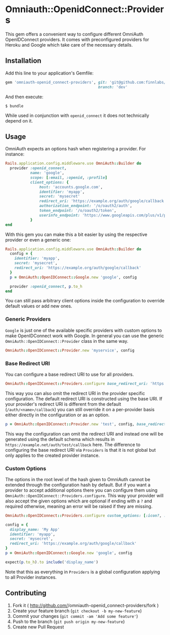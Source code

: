 # Omniauth::OpenidConnect::Providers

This gem offers a convenient way to configure different OmniAuth OpenIDConnect providers.
It comes with preconfigured providers for Heroku and Google which take care of the necessary details.

## Installation

Add this line to your application's Gemfile:

```ruby
gem 'omniauth-openid_connect-providers', git: 'git@github.com:finnlabs/omniauth-openid_connect-providers.git',
                                         branch: 'dev'
```

And then execute:

    $ bundle

While used in conjunction with `openid_connect` it does not technically depend on it.

## Usage

OmniAuth expects an options hash when registering a provider. For instance:

```ruby
Rails.application.config.middleware.use OmniAuth::Builder do
  provider :openid_connect,
           name: 'google',
           scope: [:email, :openid, :profile]
           client_options: {
               host: 'accounts.google.com',
               identifier: 'myapp',
               secret: 'mysecret'
               redirect_uri: 'https://example.org/auth/google/callback',
               authorization_endpoint: '/o/oauth2/auth',
               token_endpoint: '/o/oauth2/token',
               userinfo_endpoint: 'https://www.googleapis.com/plus/v1/people/me/openIdConnect'
           }
end
```

With this gem you can make this a bit easier by using the respective provider or even a generic one:

```ruby
Rails.application.config.middleware.use OmniAuth::Builder do
  config = {
    identifier: 'myapp',
    secret: 'mysecret',
    redirect_uri: 'https://example.org/auth/google/callback'
  }
  p = OmniAuth::OpenIDConnect::Google.new 'google', config

  provider :openid_connect, p.to_h
end
```

You can still pass arbitrary client options inside the configuration to override default values or add new ones.

### Generic Providers

`Google` is just one of the available specific providers with custom options to make OpenIDConnect work with Google.
In general you can use the generic `OmniAuth::OpenIDConnect::Provider` class in the same way.

```ruby
OmniAuth::OpenIDConnect::Provider.new 'myservice', config
```

### Base Redirect URI

You can configure a base redirect URI to use for all providers.

```ruby
OmniAuth::OpenIDConnect::Providers.configure base_redirect_uri: 'https://example.org/'
```

This way you can also omit the redirect URI in the provider specific configuration.
The default redirect URI is constructed using the base URI. If your provider's redirect URI
is different from the default (`/auth/<name>/callback`) you can still override it on a per-provider basis
either directly in the configuration or as an option.

```ruby
p = OmniAuth::OpenIDConnect::Provider.new 'test', config, base_redirect_uri: 'https://example.net'
```

This way the configuration can omit the redirect URI and instead one will be generated using the default schema
which results in `https://example.net/auth/test/callback` here.
The difference to configuring the base redirect URI via `Providers` is that it is not global but only applies
to the created provider instance.

### Custom Options

The options in the root level of the hash given to OmniAuth cannot be extended through the configuration hash by default.
But if you want a provider to accept additional options there you can configure them using `OmniAuth::OpenIDConnect::Providers.configure`.
This way your provider will also accept the given options which are optional if ending with a `?` and required otherwise,
meaning an error will be raised if they are missing.

```ruby
OmniAuth::OpenIDConnect::Providers.configure custom_options: [:icon?, :display_name]

config = {
  display_name: 'My App'
  identifier: 'myapp',
  secret: 'mysecret',
  redirect_uri: 'https://example.org/auth/google/callback'
}
p = OmniAuth::OpenIDConnect::Google.new 'google', config

expect(p.to_h).to include('display_name')
```

Note that this as everything in `Providers` is a global configuration applying to all Provider instances.

## Contributing

1. Fork it ( http://github.com/<my-github-username>/omniauth-openid_connect-providers/fork )
2. Create your feature branch (`git checkout -b my-new-feature`)
3. Commit your changes (`git commit -am 'Add some feature'`)
4. Push to the branch (`git push origin my-new-feature`)
5. Create new Pull Request
